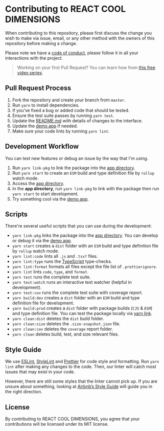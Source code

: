 # Contributing to REACT COOL DIMENSIONS

When contributing to this repository, please first discuss the change you wish to make via issue, email, or any other method with the owners of this repository before making a change.

Please note we have a [code of conduct](CODE_OF_CONDUCT.md), please follow it in all your interactions with the project.

> Working on your first Pull Request? You can learn how from [this free video series](https://egghead.io/courses/how-to-contribute-to-an-open-source-project-on-github).

## Pull Request Process

1. Fork the repository and create your branch from `master`.
2. Run `yarn` to install dependencies.
3. If you’ve fixed a bug or added code that should be tested.
4. Ensure the test suite passes by running `yarn test`.
5. Update the [README.md](README.md) with details of changes to the interface.
6. Update the [demo app](app/src) if needed.
7. Make sure your code lints by running `yarn lint`.

## Development Workflow

You can test new features or debug an issue by the way that I'm using.

1. Run `yarn link-pkg` to link the package into the [app directory](app).
2. Run `yarn start` to create an `ESM` build and type definition file by `rollup` watch mode.
3. Access the [app directory](app).
4. In the **app directory**, run `yarn link-pkg` to link with the package then run `yarn start` to start development.
5. Try something cool via the [demo app](app/src).

## Scripts

There're several useful scripts that you can use during the development:

- `yarn link-pkg` links the package into the [app directory](app). You can develop or debug it via the [demo app](app/src).
- `yarn start` creates a `dist` folder with an `ESM` build and type definition file by `rollup` watch mode.
- `yarn lint:code` lints all `.js` and `.tsx?` files.
- `yarn lint:type` runs the [TypeScript](https://www.typescriptlang.org) type-checks.
- `yarn lint:format` formats all files except the file list of `.prettierignore`.
- `yarn lint` lints `code`, `type`, and `format`.
- `yarn test` runs the complete test suite.
- `yarn test:watch` runs an interactive test watcher (helpful in development).
- `yarn test:cov` runs the complete test suite with coverage report.
- `yarn build:dev` creates a `dist` folder with an `ESM` build and type definition file for development.
- `yarn build:prod` creates a `dist` folder with package builds (`CJS` & `ESM`) and type definition file. You can test the package locally via [yarn link](https://yarnpkg.com/lang/en/docs/cli/link).
- `yarn clean:dist` deletes the `dist` build folder.
- `yarn clean:size` deletes the `.size-snapshot.json` file.
- `yarn clean:cov` deletes the `coverage` report folder.
- `yarn clean` deletes build, test, and size relevant files.

## Style Guide

We use [ESLint](https://eslint.org), [StyleLint](https://stylelint.io) and [Prettier](https://prettier.io) for code style and formatting. Run `yarn lint` after making any changes to the code. Then, our linter will catch most issues that may exist in your code.

However, there are still some styles that the linter cannot pick up. If you are unsure about something, looking at [Airbnb’s Style Guide](https://github.com/airbnb/javascript) will guide you in the right direction.

## License

By contributing to REACT COOL DIMENSIONS, you agree that your contributions will be licensed under its MIT license.
